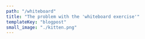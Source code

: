 ```yaml
---
path: "/whiteboard"
title: "The problem with the 'whiteboard exercise'"
templateKey: "blogpost"
small_image: "./kitten.png"
---
```

